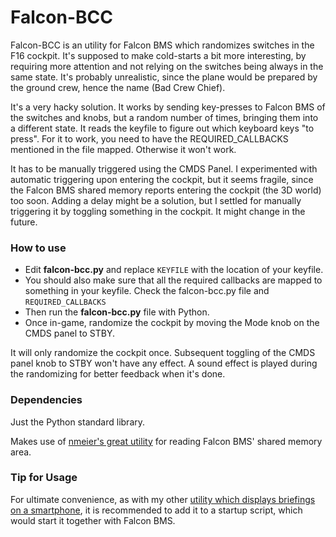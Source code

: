 # Falcon-BCC

Falcon-BCC is an utility for Falcon BMS which randomizes switches in
the F16 cockpit. It's supposed to make cold-starts a bit more interesting,
by requiring more attention and not relying on the switches being always
in the same state. It's probably unrealistic, since the plane would be
prepared by the ground crew, hence the name (Bad Crew Chief).

It's a very hacky solution. It works by sending key-presses to Falcon BMS
of the switches and knobs, but a random number of times, bringing them
into a different state. It reads the keyfile to figure out which keyboard
keys "to press". For it to work, you need to have the REQUIRED_CALLBACKS
mentioned in the file mapped. Otherwise it won't work.

It has to be manually triggered using the CMDS Panel. I experimented with
automatic triggering upon entering the cockpit, but it seems fragile, since
the Falcon BMS shared memory reports entering the cockpit (the 3D world)
too soon. Adding a delay might be a solution, but I settled for manually
triggering it by toggling something in the cockpit. It might change
in the future.

### How to use
* Edit **falcon-bcc.py** and replace `KEYFILE` with the location of your keyfile.  
* You should also make sure that all the required callbacks are mapped
to something in your keyfile. Check the falcon-bcc.py file and `REQUIRED_CALLBACKS` 
* Then run the **falcon-bcc.py** file with Python.  
* Once in-game, randomize the cockpit by moving the Mode knob on the CMDS
panel to STBY.

It will only randomize the cockpit once. Subsequent toggling of the CMDS
panel knob to STBY won't have any effect. A sound effect is played
during the randomizing for better feedback when it's done.

### Dependencies
Just the Python standard library.

Makes use of [nmeier's great utility](https://github.com/nmeier/simscript)
for reading Falcon BMS' shared memory area.

### Tip for Usage
For ultimate convenience, as with my other [utility which displays briefings on a smartphone](https://github.com/dglava/falcon-briefing),
it is recommended to add it to a startup script, which would start it
together with Falcon BMS.
